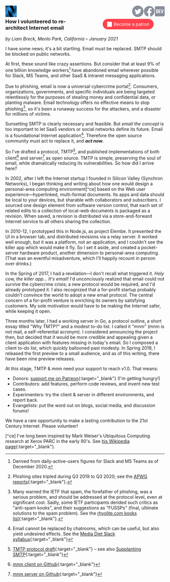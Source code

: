<a href="/"><img height="36" align="left" src="logo-48-bleed-bright.png"></a>
<a href="https://dev.to/mnmnotmail"      ><img height="36" align="right" src="icon-dev-gray.svg"></a>
<a href="https://facebook.com/mnmnotmail"><img height="36" align="right" src="icon-fb-gray-58.png"></a>
<a href="https://twitter.com/mnmnotmail" ><img height="36" align="right" src="icon-tw-gray.svg"></a> &nbsp;

<div style="margin:1em 2px 1.5em 22px; width:300px; max-width:45%; float:right; clear:both; text-align:center;">
   <a href="https://www.patreon.com/networkimprov" title="Support mnm on Patreon" style="border-radius:9999px; padding:0.6em 1em; background-color:#ff424d; color:#fff; text-decoration:none; white-space:nowrap;"><img src="icon-pat-white-1080.png" height="16" style="margin-right:0.4em; vertical-align:-0.2em; height:1.1em">Become a patron</a>
</div>

### How I volunteered to re-architect Internet email

_by Liam Breck, Menlo Park, California &ndash; January 2021_

I have some news; it's a bit startling.
Email must be replaced. SMTP should be blocked on public networks.

At first, these sound like crazy assertions.
But consider that at least 9% of one billion knowledge workers[^kw] have abandoned email 
wherever possible for Slack, MS Teams, and other SaaS & intranet messaging applications.

Due to phishing, email is now a universal cybercrime portal[^cp].
Consumers, organizations, governments, and specific individuals are being targeted relentlessly
for the purposes of stealing money and confidential data, or planting malware.
Email technology offers no effective means to stop phishing[^sp],
so it's been a runaway success for the attackers, and a disaster for millions of victims.

Sunsetting SMTP is clearly necessary and feasible.
But _email the concept_ is too important to let SaaS vendors or social networks define its future.
Email is a foundational Internet application[^ia].
Therefore the open source community must act to replace it, and ___act&nbsp;now___.

So I've drafted a protocol, TMTP[^t], 
and published implementations of both client[^c] and server[^s] as open source.
TMTP is simple, preserving the soul of email, while dramatically reducing its vulnerabilities.
So how did I arrive here?

In 2002, after I left the Internet startup I founded in Silicon Valley (Synchron Networks), 
I began thinking and writing about how one would design a personal-area computing environment[^ce] 
based on the Web user experience&mdash;hyperlinked, multi-format documents.
Its apps and data should be local to your devices, but sharable with collaborators and subscribers.
I sourced one design element from software version control, 
that each set of related edits to a collection of local-web documents is packaged as a revision.
When saved, a revision is distributed via a store-and-forward Internet service 
to all others sharing the collection.

In 2010-12, I prototyped this in Node.js, as project Elembe.
It presented the UI in a browser tab, and distributed revisions via a relay server.
It worked well enough, but it was a platform, not an application, 
and I couldn't see the killer app which would make it fly.
So I set it aside, and created a pocket-server hardware product, 
another dimension to personal-area computing.
(That was an eventful misadventure, which I'll happily recount in person over drinks.)

In the Spring of 2017, I had a revelation&mdash;I don't recall what triggered it.
_Holy cow, the killer app... It's email!_
I'd unconciously realized that email could not survive the cybercrime crisis;
a new protocol would be required, and I'd already prototyped it.
I also recognized that a for-profit startup probably couldn't convince the world 
to adopt a new email protocol.
The central concern of a for-profit venture is enriching its owners by satisfying customers.
My sole motivation would have to be making the Internet safer, while keeping it open.

Three months later, I had a working server in Go, a protocol outline, 
a short essay titled "Why TMTP?" and a modest to-do list.
I called it "mnm" (mnm is not mail, a self-referential acronym).
I considered announcing the project then, but decided that it would be more credible and appealing 
given a client application with features missing in today's email.
So I composed a client to-do list, which quickly ballooned past modesty.
In Spring 2019, I released the first preview to a small audience, 
and as of this writing, there have been nine preview releases.

At this stage, TMTP & mnm need your support to reach v1.0. That means:
- Donors: [support me on Patreon](https://www.patreon.com/networkimprov){:target="_blank"} (I'm getting hungry!)
- Contributors: add features, perform code reviews, and invent new test cases.
- Experimenters: try the client & server in different environments, and report back.
- Evangelists: put the word out on blogs, social media, and discussion forums!

We have a rare opportunity to make a lasting contribution to the 21st Century Internet.
Please volunteer!


[^kw]: Derived from daily-active-users figures for Slack and MS Teams as of December 2020.

[^cp]: Phishing sites tripled during Q3 2019 to Q3 2020; 
see the [APWG reports](https://apwg.org/trendsreports/){:target="_blank"}.

[^sp]: Many warned the IETF that spam, the forefather of phishing, was a serious problem, 
and should be addressed at the protocol level, even at significant cost.
Sadly, some IETF participants derided such critics as "anti-spam kooks", 
and their suggestions as "FUSSPs" (final, ultimate solutions to the spam problem).
See the [rhyolite.com kooks list](https://www.rhyolite.com/anti-spam/you-might-be.html){:target="_blank"}.

[^ia]: Email cannot be replaced by chatrooms, which can be useful, but also yield undesired effects.
See the [Media Diet Slack syllabus](https://mediadiet.com/slack.html){:target="_blank"}

[^t]: [TMTP protocol draft](https://github.com/networkimprov/mnm/blob/master/Protocol.md){:target="_blank"}
&ndash; see also [Supplanting SMTP](https://mnmnotmail.org/rationale.html#supplanting-smtp){:target="_blank"}

[^c]: [mnm client on Github](https://github.com/networkimprov/mnm-hammer){:target="_blank"}

[^s]: [mnm server on Github](https://github.com/networkimprov/mnm){:target="_blank"}

[^ce] I've long been inspired by Mark Weiser's Ubiquitous Computing research at Xerox PARC in the early 90's.
See [his Wikipedia page](https://en.wikipedia.org/wiki/Mark_Weiser){:target="_blank"}.
